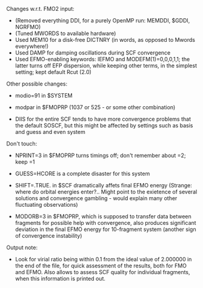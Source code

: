 Changes w.r.t. FMO2 input:

* (Removed everything DDI, for a purely OpenMP run: MEMDDI, $GDDI, NGRFMO)
* (Tuned MWORDS to available hardware)
* Used MEM10 for a disk-free DICTNRY (in words, as opposed to Mwords everywhere!)
* Used DAMP for damping oscillations during SCF convergence
* Used EFMO-enabling keywords: IEFMO and MODEFM(1)=0,0,0,1,1;
 the latter turns off EFP dispersion, while keeping other terms,
 in the simplest setting; kept default Rcut (2.0)


Other possible changes:

* modio=91 in $SYSTEM
* modpar in $FMOPRP (1037 or 525 - or some other combination)

* DIIS for the entire SCF tends to have more convergence problems that the
 default SOSCF, but this might be affected by settings such as basis and guess and even system


Don't touch:

* NPRINT=3 in $FMOPRP turns timings off; don't remember about =2; keep =1
* GUESS=HCORE is a complete disaster for this system

* SHIFT=.TRUE. in $SCF dramatically affets final EFMO energy (Strange: where do orbital energies
 enter?.. Might point to the exietence of several solutions and convergence gambling - would explain
 many other fluctuating observations)
* MODORB=3 in $FMOPRP, which is supposed to transfer data between fragments for possible help with
 convergence, also produces significant deviation in the final EFMO energy for 10-fragment
 system (another sign of convergence instability)


Output note:

* Look for virial ratio being within 0.1 from the ideal value of 2.000000 in the end of the file,
 for quick assessment of the results, both for FMO and EFMO. Also allows to assess SCF quality
 for individual fragments, when this information is printed out.